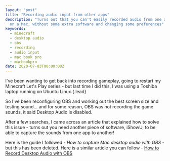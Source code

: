 ```yaml
---
layout: "post"
title: "Recording audio input from other apps"
description: "Turns out that you can't easily recorded audio from one app to another
  on a Mac, without some extra software and changing some preferences"
keywords:
  - minecraft
  - desktop audio
  - obs
  - recording
  - audio input
  - mac book pro
  - macbookpro
date: 2020-07-03T00:00:00Z
---
```

I've been wanting to get back into recording gameplay, going to restart my Minecraft Let's Play series - but last time I did this, I was using a Toshiba laptop running on Ubuntu Linux.{.lead}

So I've been reconfiguring OBS and working out the best screen size and testing sound... and for some reason, OBS was not recording the game sounds, it said Desktop Audio is disabled.

After a few searches, I came across an article that explained how to solve this issue - turns out you need another piece of software, iShowU, to be able to capture the sounds from one app to another!

Here is the guide I followed - _How to capture Mac desktop audio with OBS_ - but this has been deleted. Here is a similar article you can follow - [How to Record Desktop Audio with OBS](https://echoshare.co/record-desktop-audio-with-obs-windows-mac/ "How to Record Desktop Audio with OBS")
